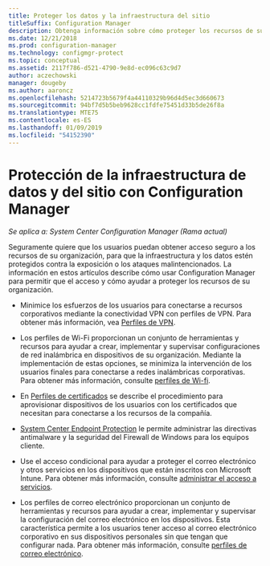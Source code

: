 ```yaml
---
title: Proteger los datos y la infraestructura del sitio
titleSuffix: Configuration Manager
description: Obtenga información sobre cómo proteger los recursos de su organización de la exposición o de los ataques malintencionados con Configuration Manager.
ms.date: 12/21/2018
ms.prod: configuration-manager
ms.technology: configmgr-protect
ms.topic: conceptual
ms.assetid: 2117f786-d521-4790-9e8d-ec096c63c9d7
author: aczechowski
manager: dougeby
ms.author: aaroncz
ms.openlocfilehash: 5214723b5679f4a44110329b96d4d5ec3d660673
ms.sourcegitcommit: 94bf7d5b5beb9628cc1fdfe75451d33b5de26f8a
ms.translationtype: MTE75
ms.contentlocale: es-ES
ms.lasthandoff: 01/09/2019
ms.locfileid: "54152390"
---
```

# <a name="protect-data-and-site-infrastructure-with-configuration-manager"></a>Protección de la infraestructura de datos y del sitio con Configuration Manager

*Se aplica a: System Center Configuration Manager (Rama actual)*

Seguramente quiere que los usuarios puedan obtener acceso seguro a los recursos de su organización, para que la infraestructura y los datos estén protegidos contra la exposición o los ataques malintencionados. La información en estos artículos describe cómo usar Configuration Manager para permitir que el acceso y cómo ayudar a proteger los recursos de su organización.  

- Minimice los esfuerzos de los usuarios para conectarse a recursos corporativos mediante la conectividad VPN con perfiles de VPN. Para obtener más información, vea [Perfiles de VPN](/sccm/protect/deploy-use/vpn-profiles).  

- Los perfiles de Wi-Fi proporcionan un conjunto de herramientas y recursos para ayudar a crear, implementar y supervisar configuraciones de red inalámbrica en dispositivos de su organización. Mediante la implementación de estas opciones, se minimiza la intervención de los usuarios finales para conectarse a redes inalámbricas corporativas. Para obtener más información, consulte [perfiles de Wi-fi](/sccm/protect/deploy-use/create-wifi-profiles).  

- En [Perfiles de certificados](/sccm/protect/deploy-use/introduction-to-certificate-profiles) se describe el procedimiento para aprovisionar dispositivos de los usuarios con los certificados que necesitan para conectarse a los recursos de la compañía.  

- [System Center Endpoint Protection](/sccm/protect/deploy-use/endpoint-protection) le permite administrar las directivas antimalware y la seguridad del Firewall de Windows para los equipos cliente.  

- Use el acceso condicional para ayudar a proteger el correo electrónico y otros servicios en los dispositivos que están inscritos con Microsoft Intune. Para obtener más información, consulte [administrar el acceso a servicios](/sccm/protect/deploy-use/manage-access-to-services).  

- Los perfiles de correo electrónico proporcionan un conjunto de herramientas y recursos para ayudar a crear, implementar y supervisar la configuración del correo electrónico en los dispositivos. Esta característica permite a los usuarios tener acceso al correo electrónico corporativo en sus dispositivos personales sin que tengan que configurar nada. Para obtener más información, consulte [perfiles de correo electrónico](/sccm/protect/deploy-use/introduction-to-email-profiles).  


